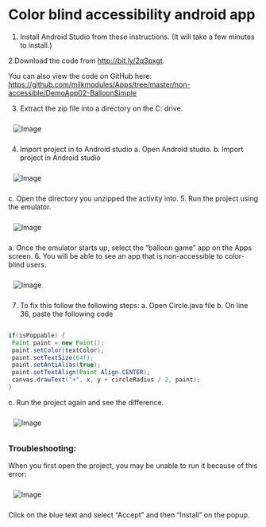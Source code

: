 # Color blind accessibility android app

1. Install Android Studio from these instructions. (It will take a few minutes to install.)

2.Download the code from http://bit.ly/2q3pxgt.

You can also view the code on GitHub here: https://github.com/milkmodules/Apps/tree/master/non-accessible/DemoApp02-BalloonSimple

3. Extract the zip file into a directory on the C: drive.
<img style="margin:10px;" src="https://github.com/milk-modules/milk-modules.github.io/tree/blob/master/images/readme/image1.png" alt="Image">

4. Import project in to Android studio
a. Open Android studio.
b. Import project in Android studio

<img style="margin:10px;" src="https://github.com/milk-modules/milk-modules.github.io/tree/blob/master/images/readme/image2.png" alt="Image">

c. Open the directory you unzipped the activity into.
5. Run the project using the emulator.

<img style="margin:10px;" src="https://github.com/milk-modules/milk-modules.github.io/tree/blob/master/images/readme/image3.png" alt="Image">

a. Once the emulator starts up, select the “balloon game” app on the Apps screen.
6. You will be able to see an app that is non-accessible to color-blind users.

<img style="margin:10px;" src="https://github.com/milk-modules/milk-modules.github.io/tree/blob/master/images/readme/image4.png" alt="Image">

7. To fix this follow the following steps:
a. Open Circle.java file
b. On line 36, paste the following code

```java

if(isPoppable) {
 Paint paint = new Paint();
 paint.setColor(textColor);
 paint.setTextSize(64f);
 paint.setAntiAlias(true);
 paint.setTextAlign(Paint.Align.CENTER);
 canvas.drawText("+", x, y + circleRadius / 2, paint);
}

```

c. Run the project again and see the difference.

<img style="margin:10px;" src="https://github.com/milk-modules/milk-modules.github.io/tree/blob/master/images/readme/image5.png" alt="Image">

### Troubleshooting:
When you first open the project, you may be unable to run it because of this error:

<img style="margin:10px;" src="https://github.com/milk-modules/milk-modules.github.io/tree/blob/master/images/readme/image6.png" alt="Image">

Click on the blue text and select “Accept” and then “Install” on the popup. 
